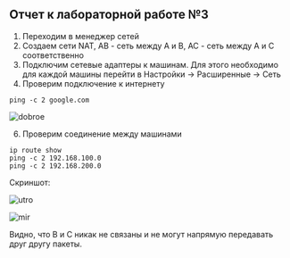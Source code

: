 ## Отчет к лабораторной работе №3
1) Переходим в менеджер сетей
2) Создаем сети NAT, AB - сеть между A и B, AC - сеть между A и C соответственно
3) Подключим сетевые адаптеры к машинам. Для этого необходимо для каждой машины перейти в Настройки -> Расширенные -> Сеть
4) Проверим подключение к интернету
```linux
ping -c 2 google.com
```
![dobroe](https://private-user-images.githubusercontent.com/180977102/387307206-21a49539-3781-4a7c-af0c-00394f944414.png?jwt=eyJhbGciOiJIUzI1NiIsInR5cCI6IkpXVCJ9.eyJpc3MiOiJnaXRodWIuY29tIiwiYXVkIjoicmF3LmdpdGh1YnVzZXJjb250ZW50LmNvbSIsImtleSI6ImtleTUiLCJleHAiOjE3MzE5NDgxNjMsIm5iZiI6MTczMTk0Nzg2MywicGF0aCI6Ii8xODA5NzcxMDIvMzg3MzA3MjA2LTIxYTQ5NTM5LTM3ODEtNGE3Yy1hZjBjLTAwMzk0Zjk0NDQxNC5wbmc_WC1BbXotQWxnb3JpdGhtPUFXUzQtSE1BQy1TSEEyNTYmWC1BbXotQ3JlZGVudGlhbD1BS0lBVkNPRFlMU0E1M1BRSzRaQSUyRjIwMjQxMTE4JTJGdXMtZWFzdC0xJTJGczMlMkZhd3M0X3JlcXVlc3QmWC1BbXotRGF0ZT0yMDI0MTExOFQxNjM3NDNaJlgtQW16LUV4cGlyZXM9MzAwJlgtQW16LVNpZ25hdHVyZT02NjBhZjcxYThiMjg3ZmFjOWU2ZTgxZjkxZGZiN2M0NjM1Y2Q1MWZjNTZjMjMwNjI1NTA1NTA2NjhkZWExYjBiJlgtQW16LVNpZ25lZEhlYWRlcnM9aG9zdCJ9.quQ9cnrqPYGfwVCrAG5VI3XXNV3yFzK4CXV4M1MugRo)

6) Проверим соединение между машинами
```linux
ip route show
ping -c 2 192.168.100.0
ping -c 2 192.168.200.0
```
Скриншот:

![utro](https://private-user-images.githubusercontent.com/180977102/387306891-31e5a3ca-4e71-4881-9947-a46eab8f73d9.png?jwt=eyJhbGciOiJIUzI1NiIsInR5cCI6IkpXVCJ9.eyJpc3MiOiJnaXRodWIuY29tIiwiYXVkIjoicmF3LmdpdGh1YnVzZXJjb250ZW50LmNvbSIsImtleSI6ImtleTUiLCJleHAiOjE3MzE5NDgxNjMsIm5iZiI6MTczMTk0Nzg2MywicGF0aCI6Ii8xODA5NzcxMDIvMzg3MzA2ODkxLTMxZTVhM2NhLTRlNzEtNDg4MS05OTQ3LWE0NmVhYjhmNzNkOS5wbmc_WC1BbXotQWxnb3JpdGhtPUFXUzQtSE1BQy1TSEEyNTYmWC1BbXotQ3JlZGVudGlhbD1BS0lBVkNPRFlMU0E1M1BRSzRaQSUyRjIwMjQxMTE4JTJGdXMtZWFzdC0xJTJGczMlMkZhd3M0X3JlcXVlc3QmWC1BbXotRGF0ZT0yMDI0MTExOFQxNjM3NDNaJlgtQW16LUV4cGlyZXM9MzAwJlgtQW16LVNpZ25hdHVyZT05NGVlYWU1N2ZjN2QyNjRlYTk4OTliYjdkZWE0MmIzMDQ4OTJhZWMxNTVjNmQ2MGFhYWFkZDBiMWY1YTVjMzdmJlgtQW16LVNpZ25lZEhlYWRlcnM9aG9zdCJ9.l6DRiJVbfzqYZjDVPTegiabDfcbKfyS3zsl8CEO_o_I)

![mir](https://private-user-images.githubusercontent.com/180977102/387307026-35aa8581-348a-4097-95bb-3d9ae898a3fe.png?jwt=eyJhbGciOiJIUzI1NiIsInR5cCI6IkpXVCJ9.eyJpc3MiOiJnaXRodWIuY29tIiwiYXVkIjoicmF3LmdpdGh1YnVzZXJjb250ZW50LmNvbSIsImtleSI6ImtleTUiLCJleHAiOjE3MzE5NDgxNjMsIm5iZiI6MTczMTk0Nzg2MywicGF0aCI6Ii8xODA5NzcxMDIvMzg3MzA3MDI2LTM1YWE4NTgxLTM0OGEtNDA5Ny05NWJiLTNkOWFlODk4YTNmZS5wbmc_WC1BbXotQWxnb3JpdGhtPUFXUzQtSE1BQy1TSEEyNTYmWC1BbXotQ3JlZGVudGlhbD1BS0lBVkNPRFlMU0E1M1BRSzRaQSUyRjIwMjQxMTE4JTJGdXMtZWFzdC0xJTJGczMlMkZhd3M0X3JlcXVlc3QmWC1BbXotRGF0ZT0yMDI0MTExOFQxNjM3NDNaJlgtQW16LUV4cGlyZXM9MzAwJlgtQW16LVNpZ25hdHVyZT0zOTg5MmIyZTdiYWU0ZDFmYWU0ZmU5ZDAyNjZjZjY0YjkzMGQ4YjVmYjBjYmZkMTUxMWNkMmE2MWM0MDNmNDllJlgtQW16LVNpZ25lZEhlYWRlcnM9aG9zdCJ9.Aj8tq_v8hdMfdvb5AAlRaTxpX6PiamD9l2JbTdsu_lo)

Видно, что B и C никак не связаны и не могут напрямую передавать друг другу пакеты.